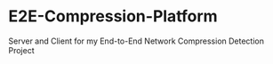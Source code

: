 # E2E-Compression-Platform
Server and Client for my End-to-End Network Compression Detection Project
